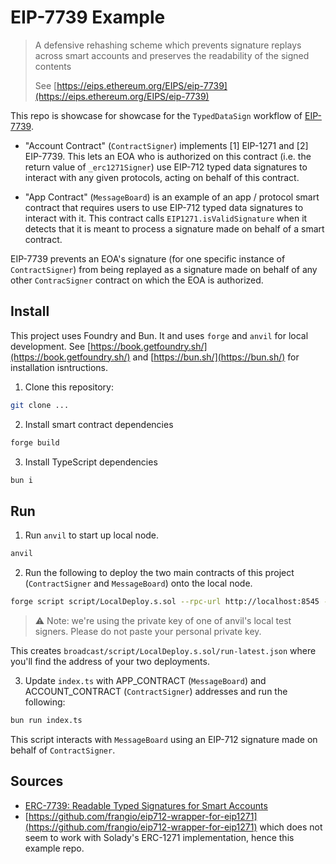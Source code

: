 # EIP-7739 Example

> A defensive rehashing scheme which prevents signature replays across smart accounts and preserves the readability of the signed contents
>
> See [https://eips.ethereum.org/EIPS/eip-7739](https://eips.ethereum.org/EIPS/eip-7739)

This repo is showcase for showcase for the `TypedDataSign` workflow of [EIP-7739](https://eips.ethereum.org/EIPS/eip-7739).

- "Account Contract" (`ContractSigner`) implements [1] EIP-1271 and [2] EIP-7739. This lets an EOA who is authorized on this contract (i.e. the return value of `_erc1271Signer`) use EIP-712 typed data signatures to interact with any given protocols, acting on behalf of this contract.

- "App Contract" (`MessageBoard`) is an example of an app / protocol smart contract that requires users to use EIP-712 typed data signatures to interact with it. This contract calls `EIP1271.isValidSignature` when it detects that it is meant to process a signature made on behalf of a smart contract.

EIP-7739 prevents an EOA's signature (for one specific instance of `ContractSigner`) from being replayed as a signature made on behalf of any other `ContracSigner` contract on which the EOA is authorized.

## Install

This project uses Foundry and Bun. It and uses `forge` and `anvil` for local development. See [https://book.getfoundry.sh/](https://book.getfoundry.sh/) and [https://bun.sh/](https://bun.sh/) for installation isntructions.

1. Clone this repository:

```bash
git clone ...
```

2. Install smart contract dependencies

```bash
forge build
```

3. Install TypeScript dependencies

```bash
bun i
```

## Run

1. Run `anvil` to start up local node.

```bash
anvil
```

2. Run the following to deploy the two main contracts of this project (`ContractSigner` and `MessageBoard`) onto the local node.

```bash
forge script script/LocalDeploy.s.sol --rpc-url http://localhost:8545 --private-key 0xac0974bec39a17e36ba4a6b4d238ff944bacb478cbed5efcae784d7bf4f2ff80 --broadcast
```

> ⚠️ Note: we're using the private key of one of anvil's local test signers. Please do not paste your personal private key.

This creates `broadcast/script/LocalDeploy.s.sol/run-latest.json` where you'll find the address of your two deployments.

3. Update `index.ts` with APP_CONTRACT (`MessageBoard`) and ACCOUNT_CONTRACT (`ContractSigner`) addresses and run the following:

```bash
bun run index.ts
```

This script interacts with `MessageBoard` using an EIP-712 signature made on behalf of `ContractSigner`.

## Sources

- [ERC-7739: Readable Typed Signatures for Smart Accounts](https://eips.ethereum.org/EIPS/eip-7739)
- [https://github.com/frangio/eip712-wrapper-for-eip1271](https://github.com/frangio/eip712-wrapper-for-eip1271) which does not seem to work with Solady's ERC-1271 implementation, hence this example repo.
